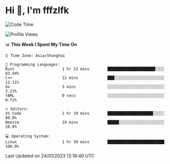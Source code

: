 # Hi 👋, I'm fffzlfk

<!--START_SECTION:waka-->
![Code Time](http://img.shields.io/badge/Code%20Time-39%20hrs%2048%20mins-blue)

![Profile Views](http://img.shields.io/badge/Profile%20Views-3-blue)

📊 **This Week I Spent My Time On** 

```text
⌚︎ Time Zone: Asia/Shanghai

💬 Programming Languages: 
Rust                     1 hr 23 mins        █████████████████████░░░░   83.94% 
C++                      12 mins             ███░░░░░░░░░░░░░░░░░░░░░░   12.11% 
Go                       3 mins              ░░░░░░░░░░░░░░░░░░░░░░░░░   3.23% 
YAML                     0 secs              ░░░░░░░░░░░░░░░░░░░░░░░░░   0.72%

🔥 Editors: 
VS Code                  1 hr 19 mins        ████████████████████░░░░░   80.0% 
Neovim                   19 mins             █████░░░░░░░░░░░░░░░░░░░░   20.0%

💻 Operating System: 
Linux                    1 hr 39 mins        █████████████████████████   100.0%

```


 Last Updated on 24/01/2023 12:18:40 UTC
<!--END_SECTION:waka-->
